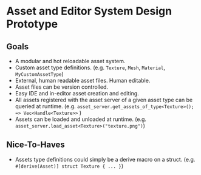 # Asset and Editor System Design Prototype

## Goals

- A modular and hot reloadable asset system.
- Custom asset type definitions. (e.g. `Texture`, `Mesh`, `Material`, `MyCustomAssetType`)
- External, human readable asset files. Human editable.
- Asset files can be version controlled.
- Easy IDE and in-editor asset creation and editing.
- All assets registered with the asset server of a given asset type can be queried at runtime. (e.g. `asset_server.get_assets_of_type<Texture>(); => Vec<Handle<Texture>>` )
- Assets can be loaded and unloaded at runtime. (e.g. `asset_server.load_asset<Texture>("texture.png")`)

## Nice-To-Haves

- Assets type definitions could simply be a derive macro on a struct. (e.g. `#[derive(Asset)] struct Texture { ... }`)
